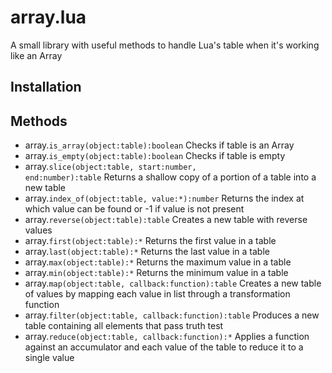# array.lua
A small library with useful methods to handle Lua's table when it's working like an Array

## Installation

## Methods
* array.<code>is_array(object:table):boolean</code> Checks if table is an Array
* array.<code>is_empty(object:table):boolean</code> Checks if table is empty
* array.<code>slice(object:table, start:number, end:number):table</code> Returns a shallow copy of a portion of a table into a new table
* array.<code>index_of(object:table, value:*):number</code> Returns the index at which value can be found or -1 if value is not present
* array.<code>reverse(object:table):table</code> Creates a new table with reverse values
* array.<code>first(object:table):*</code> Returns the first value in a table
* array.<code>last(object:table):*</code> Returns the last value in a table
* array.<code>max(object:table):*</code> Returns the maximum value in a table
* array.<code>min(object:table):*</code> Returns the minimum value in a table
* array.<code>map(object:table, callback:function):table</code> Creates a new table of values by mapping each value in list through a transformation function
* array.<code>filter(object:table, callback:function):table</code> Produces a new table containing all elements that pass truth test
* array.<code>reduce(object:table, callback:function):*</code> Applies a function against an accumulator and each value of the table to reduce it to a single value
